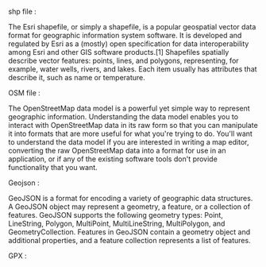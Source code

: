 
shp file   : 

The Esri shapefile, or simply a shapefile, is a popular geospatial vector data format for geographic information system software. 
It is developed and regulated by Esri as a (mostly) open specification for data interoperability among Esri and other GIS
 software products.[1] Shapefiles spatially describe vector features: points, lines, and polygons, representing, for example,
 water wells, rivers, and lakes.
 Each item usually has attributes that describe it, such as name or temperature.
 
 
 OSM file   : 
 
 The OpenStreetMap data model is a powerful yet simple way to represent geographic information. 
 Understanding the data model enables you to interact with OpenStreetMap data in its raw form so that you can manipulate it
 into formats that are more useful for what you're trying to do. You'll want to understand the data model if you are interested in 
 writing a map editor, converting the raw OpenStreetMap data into a format for use in an application, 
 or if any of the existing software tools don't provide functionality that you want.
 
 Geojson   : 
 
 
 GeoJSON is a format for encoding a variety of geographic data structures. 
 A GeoJSON object may represent a geometry, a feature, or a collection of features.
 GeoJSON supports the following geometry types: Point, LineString, Polygon, MultiPoint, MultiLineString, MultiPolygon, 
 and GeometryCollection. Features in GeoJSON contain a geometry object and additional properties, and a feature collection 
 represents a list of features.
 
 GPX        : 
 
 


